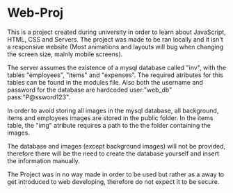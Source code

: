 # Web-Proj


This is a project created during university in order to learn about JavaScript, HTML, CSS and Servers.
The project was made to be ran locally and it isn't a responsive website (Most animations and layouts will bug when changing the screen size, mainly mobile screens).


The server assumes the existence of a mysql database called "inv", with the tables "employees", "items" and "expenses". The required atributes for this tables can be found in the modules file.
Also both the username and password for the database are hardcoded user:"web_db" pass:"P@ssword123".



In order to avoid storing all images in the mysql database, all background, items and employees images are stored in the public folder. In the items table, the "img" atribute requires a path to the the folder containing the images.



The database and images (except background images) will not be provided, therefore there will be the need to create the database yourself and insert the information manually.



The Project was in no way made in order to be used but rather as a away to get introduced to web developing, therefore do not expect it to be secure.

